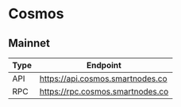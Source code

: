 # Cosmos
## Mainnet
Type | Endpoint
------------ | -------------
API | https://api.cosmos.smartnodes.co
RPC | https://rpc.cosmos.smartnodes.co